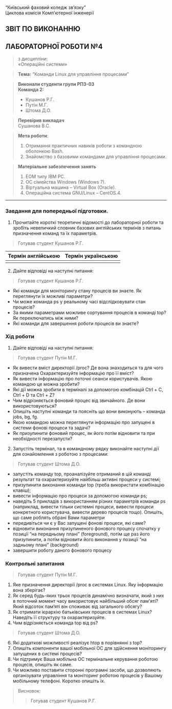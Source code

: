 “Київський фаховий коледж зв’язку”  
Циклова комісія Комп’ютерної інженерії

## ЗВІТ ПО ВИКОНАННЮ
## ЛАБОРАТОРНОЇ РОБОТИ №4
>з дисципліни:  
>«Операційні системи»

>**Тема:** 
>“Команди Linux для управління процесами”

>**Виконали студенти групи РПЗ-03**  
>**Команда 2:**
>- Кушанов Р.Г.
>- Путін М.Г.
>- Штома Д.О.

>**Перевірив викладач**  
>Сушанова В.С.

>**Мета роботи**:
>1. Отримання практичних навиків роботи з командною оболонкою Bash.
>2. Знайомство з базовими командами для управління процесами.


>**Матеріальне забезпечення занять**
>1. ЕОМ типу IBM PC.
>2. ОС сімейства Windows (Windows 7).
>3. Віртуальна машина – Virtual Box (Oracle).
>4. Операційна система GNU/Linux – CentOS.4. 


***

### Завдання для попередньої підготовки.
1. Прочитайте короткі теоретичні відомості до лабораторної роботи та зробіть невеличкий словник базових англійських термінів з питань призначення команд та їх параметрів.

>Готував студент Кушанов Р.Г.

| Термін англійською | Термін українською |
|:-------------------|-------------------:|
|||

2. Дайте відповіді на наступні питання:
  
  >Готував студент Кушанов Р.Г.
  
  - Які команди для моніторингу стану процесів ви знаєте. Як переглянути їх можливі параметри?
  - Чи може команда ps у реальному часі відслідковувати стан процесів?
  - За якими параметрами можливе сортування процесів в команді top? Як переключатись між ними?
  - Які команди для завершення роботи процесів ви знаєте?


### Хід роботи

1. Дайте відповіді на наступні питання:

  >Готував студент Путін М.Г.

  - Як вивести вміст директорії /proc? Де вона знаходиться та для чого призначена Охарактеризуйте інформацію про її вміст?
  - Як вивести інформацію про поточні сеанси користувачів. Якою командою це можна зробити?
  - Які дії можна зробити в терміналі за допомогою комбінацій Ctrl + C, Ctrl + D та Ctrl + Z?
  - Чим відрізняється фоновий процес від звичайного. Де вони використовуються?
  - Опишіть наступні команди та поясніть що вони виконують – команда jobs, bg, fg.
  - Якою командою можна переглянути інформацію про запущені в системи фонові процеси та задачі?
  - Як призупинити фоновий процес, як його потім відновити та при необхідності перезапусти?

2. Запустіть термінал, та в командному рядку виконайте наступні дії для ознайомлення з роботою з процесами:

  >Готував студент Штома Д.О.

  - запустіть команду top, проаналізуйте отриманий в цій команді результат та охарактеризуйте найбільш активні процеси у системі;
  - призупинити виконання команди top (треба використати комбінацію клавіш);
  - вивести інформацію про процеси за допомогою команди ps;
  - наведіть 5 прикладів з використанням різних параметрів команди ps (наприклад, вивести тільки системні процеси, вивести процеси конкретного користувача, вивести дерево процесів тощо). Опишіть, що саме роблять обрані Вами параметри
  - передивіться чи є у Вас запущені фонові процеси, які саме?
  - відновити виконання призупиненого фонового процесу спочатку у позиції “на передньому плані” (foreground), потім ще раз його призупинити, а потім відновити його виконання у позиції “на задньому плані” (background)
  - завершити роботу даного фонового процесу


### Контрольні запитання

>Готував студент Путін М.Г.

1. Яке призначення директорії /proc в системах Linux. Яку інформацію вона зберігає?
2. Як серед будь-яких трьох процесів динамічно визначати, який з них в поточний момент часу використовує найбільший обсяг пам&#39;яті? Який відсоток пам’яті він споживає від загального обсягу?
3. Як отримати ієрархію батьківських процесів в системах Linux? Наведіть її структуру та
охарактеризуйте.
4. Чим відрізняється команда top від ps?

>Готував студент Штома Д.О.

6. Які додаткові можливості реалізує htop в порівнянні з top?
7. Опишіть компоненти вашої мобільної ОС для здійснення моніторингу запущених в системі процесів?
8. Чи підтримує Ваша мобільна ОС термінальне керування роботою процесів, опишіть як саме.
9. Чи можливо поставити сторонні програмні засоби, що дозволяють організувати управління та моніторинг роботою процесів у Вашому мобільному телефоні. Коротко опишіть їх.

>Висновок:
>
>>Готував студент Кушанов Р.Г.
>

